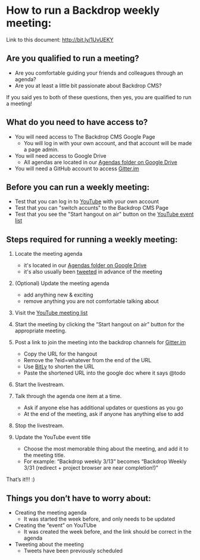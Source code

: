 
# How to run a Backdrop weekly meeting:

Link to this document: http://bit.ly/1UvUEKY

## Are you qualified to run a meeting?

* Are you comfortable guiding your friends and colleagues through an agenda?
* Are you at least a  little bit passionate about Backdrop CMS?

If you said yes to both of these questions, then yes, you are qualified to run a meeting!

## What do you need to have access to?

* You will need access to The Backdrop CMS Google Page
  - You will log in with your own account, and that account will be made a page admin.
* You will need access to Google Drive
  - All agendas are located in our [Agendas folder on Google Drive](http://bit.ly/2sZbS8l)
* You will need a GitHub account to access [Gitter.im](https://gitter.im/backdrop/backdrop-issues)


## Before you can run a weekly meeting:

* Test that you can log in to [YouTube](https://www.youtube.com) with your own account
* Test that you can "switch accunts" to the Backdrop CMS Page
* Test that you see the "Start hangout on air" button on the [YouTube event list](https://www.youtube.com/my_live_events)

## Steps required for running a weekly meeting:

1. Locate the meeting agenda
   * it's located in our [Agendas folder on Google Drive](http://bit.ly/2sZbS8l)
   * it's also usually been [tweeted](https://twitter.com/backdropcms) in advance of the meeting

1. (Optional) Update the meeting agenda
   * add anything new & exciting
   * remove anything you are not comfortable talking about

1. Visit the [YouTube meeting list](https://www.youtube.com/my_live_events)

1. Start the meeting by clicking the “Start hangout on air” button for the appropriate meeting.

1. Post a link to join the meeting into the backdrop channels for [Gitter.im](https://gitter.im/backdrop/backdrop-issues)
   * Copy the URL for the hangout
   * Remove the ?eid=whatever from the end of the URL
   * Use [BitLy](https://bitly.com) to shorten the URL
   * Paste the shortened URL into the google doc where it says @todo

1. Start the livestream.

1. Talk through the agenda one item at a time.
   * Ask if anyone else has additional updates or questions as you go
   * At the end of the meeting, ask if anyone has anything else to add

1. Stop the livestream.

1. Update the YouTube event title
   * Choose the most memorable thing about the meeting, and add it to the meeting title.
   * For example: “Backdrop weekly 3/13” becomes  “Backdrop Weekly 3/31 (redirect + project browser are near completion!)”

That’s it!!! :)

## Things you don’t have to worry about:

* Creating the meeting agenda
  - It was started the week before, and only needs to be updated
* Creating the “event” on YouTUbe
  - It was created the week before, and the link should be correct in the agenda
* Tweeting about the meeting
  - Tweets have been previously scheduled
